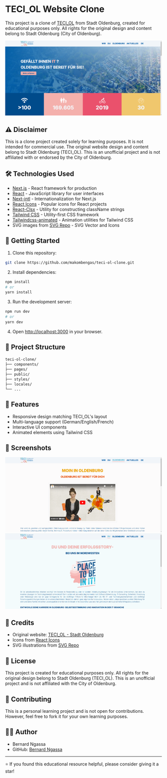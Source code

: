 # TECI_OL Website Clone

This project is a clone of [TECI_OL](https://www.teciol.de/) from Stadt Oldenburg, created for educational purposes only. All rights for the original design and content belong to Stadt Oldenburg (City of Oldenburg).

![Project Screenshot](/public/images/teciol.png)

## ⚠️ Disclaimer

This is a clone project created solely for learning purposes. It is not intended for commercial use. The original website design and content belong to Stadt Oldenburg (TECI_OL). This is an unofficial project and is not affiliated with or endorsed by the City of Oldenburg.

## 🛠️ Technologies Used

- [Next.js](https://nextjs.org/) - React framework for production
- [React](https://reactjs.org/) - JavaScript library for user interfaces
- [Next-intl](https://next-intl-docs.vercel.app/) - Internationalization for Next.js
- [React Icons](https://react-icons.github.io/react-icons/) - Popular icons for React projects
- [React-Clsx](https://github.com/lukeed/clsx) - Utility for constructing className strings
- [Tailwind CSS](https://tailwindcss.com/) - Utility-first CSS framework
- [Tailwindcss-animated](https://github.com/autor/tailwindcss-animated) - Animation utilities for Tailwind CSS
- SVG images from [SVG Repo](https://www.svgrepo.com/) - SVG Vector and Icons

## 🚀 Getting Started

1. Clone this repository:
```bash
git clone https://github.com/makombengas/teci-ol-clone.git
```

2. Install dependencies:
```bash
npm install
# or
yarn install
```

3. Run the development server:
```bash
npm run dev
# or
yarn dev
```

4. Open [http://localhost:3000](http://localhost:3000) in your browser.

## 📝 Project Structure

```
teci-ol-clone/
├── components/
├── pages/
├── public/
├── styles/
├── locales/
└── ...
```

## 🎨 Features

- Responsive design matching TECI_OL's layout
- Multi-language support (German/English/French)
- Interactive UI components
- Animated elements using Tailwind CSS


## 📸 Screenshots

![Feature 1](/public/images/oldenburg.png)
![Feature 2](/public/images/place_screen.png)

## 🔗 Credits

- Original website: [TECI_OL - Stadt Oldenburg](https://teci-ol.de/)
- Icons from [React Icons](https://react-icons.github.io/react-icons/)
- SVG illustrations from [SVG Repo](https://www.svgrepo.com/)

## 📄 License

This project is created for educational purposes only. All rights for the original design belong to Stadt Oldenburg (TECI_OL). This is an unofficial project and is not affiliated with the City of Oldenburg.

## 🤝 Contributing

This is a personal learning project and is not open for contributions. However, feel free to fork it for your own learning purposes.

## 👨‍💻 Author

- Bernard Ngassa
- GitHub: [Bernard Ngassa](https://github.com/makombengas)

---

⭐️ If you found this educational resource helpful, please consider giving it a star!